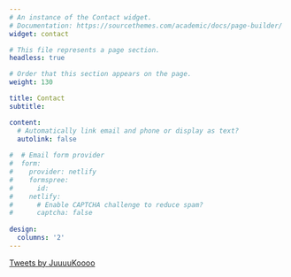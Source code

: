 ```yaml
---
# An instance of the Contact widget.
# Documentation: https://sourcethemes.com/academic/docs/page-builder/
widget: contact

# This file represents a page section.
headless: true

# Order that this section appears on the page.
weight: 130

title: Contact
subtitle:

content:
  # Automatically link email and phone or display as text?
  autolink: false
  
#  # Email form provider
#  form:
#    provider: netlify
#    formspree:
#      id:
#    netlify:
#      # Enable CAPTCHA challenge to reduce spam?
#      captcha: false
  
design:
  columns: '2'
---
```


<a class="twitter-timeline" data-lang="en" data-height="600" data-dnt="true" data-theme="dark" href="https://twitter.com/JuuuuKoooo?ref_src=twsrc%5Etfw">Tweets by JuuuuKoooo</a> <script async src="https://platform.twitter.com/widgets.js" charset="utf-8"></script>
